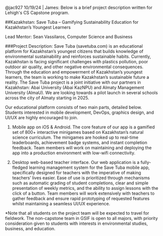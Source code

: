 @jac927 10/19/24 | James: Below is a brief project description written for Lehigh's CS Capstone program.

##Kazakhstan: Save Tuba – Gamifying Sustainability Education for Kazakhstan’s Youngest Learners

Lead Mentor: Sean Vassilaros, Computer Science and Business

###Project Description:
Save Tuba (savetuba.com) is an educational platform for Kazakhstan’s youngest citizens that builds knowledge of environmental sustainability and reinforces sustainable habits. Currently, Kazakhstan is facing significant challenges with plastics pollution, poor outdoor air quality, and other negative environmental consequences. Through the education and empowerment of Kazakhstan’s youngest learners, the team is working to make Kazakhstan’s sustainable future a reality. The Save Tuba project is a joint initiative with our partners in Kazakhstan: Abai University (Abai KazNPU) and Almaty Management University (AlmaU). We are looking towards a pilot launch in several schools across the city of Almaty starting in 2025. 

Our educational platform consists of two main parts, detailed below. Students interested in mobile development, DevOps, graphics design, and UI/UX are highly encouraged to join.

1. Mobile app on iOS & Android. The core feature of our app is a gamified set of 800+ interactive minigames based on Kazakhstan’s natural science curriculum. The minigames are hooked up to real-time leaderboards, achievement badge systems, and instant completion feedback. Team members will work on maintaining and deploying the app into a production environment with low-wifi connectivity.

2. Desktop web-based teacher interface. Our web application is a fully-fledged learning management system for the Save Tuba mobile app, specifically designed for teachers with the imperative of making teachers’ lives easier. Ease of use is prioritized through mechanisms such as automatic grading of student completions, clear and simple presentation of weekly metrics, and the ability to assign lessons with the click of a button. Team members will work extensively with teachers to gather feedback and ensure rapid prototyping of requested features whilst maintaining a seamless UI/UX experience. 

*Note that all students on the project team will be expected to travel for fieldwork. The non-capstone team in GSIF is open to all majors, with priority consideration given to students with interests in environmental studies, business, and education.
